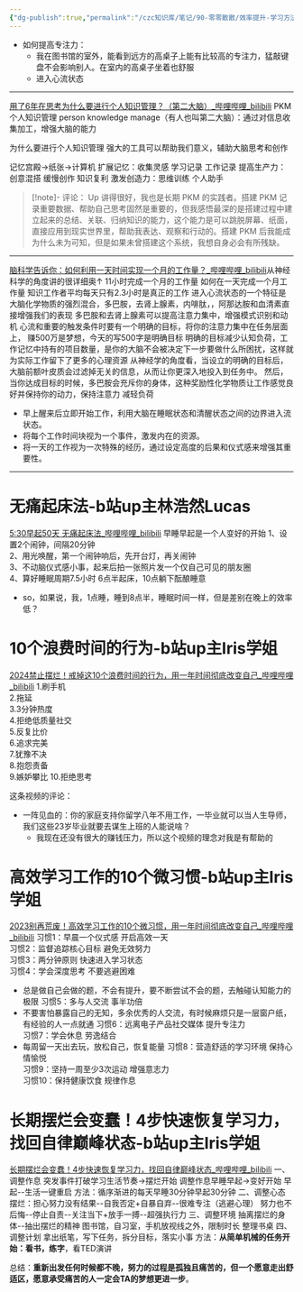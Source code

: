 ```yaml
---
{"dg-publish":true,"permalink":"/czc知识库/笔记/90-零零散散/效率提升-学习方法/","dgPassFrontmatter":true,"created":"2024-06-18T17:45:22.494+08:00","updated":"2024-12-08T11:34:43.940+08:00"}
---
```




- 如何提高专注力：
	- 我在图书馆的室外，能看到远方的高桌子上能有比较高的专注力，猛敲键盘不会影响别人。在室内的高桌子坐着也舒服
	- 进入心流状态

---
[用了6年在思考为什么要进行个人知识管理？（第二大脑）\_哔哩哔哩\_bilibili](https://www.bilibili.com/video/BV13Z421t7Wz)
PKM 个人知识管理 person knowledge manage（有人也叫第二大脑）：通过对信息收集加工，增强大脑的能力

为什么要进行个人知识管理
强大的工具可以帮助我们意义，辅助大脑思考和创作

记忆宫殿→纸张→计算机
扩展记忆：收集灵感 学习记录 工作记录
提高生产力：创意混搭 缓慢创作 知识复利 
激发创造力：思维训练 个人助手 
>[!note]-  评论：
>Up 讲得很好，我也是长期 PKM 的实践者。搭建 PKM 记录重要数据、帮助自己思考固然是重要的，但我感悟最深的是搭建过程中建立起来的总结、关联、归纳知识的能力，这个能力是可以跳脱屏幕、纸面，直接应用到现实世界里，帮助我表达、观察和行动的。搭建 PKM 后我能成为什么未为可知，但是如果未曾搭建这个系统，我想自身必会有所残缺。

---
 [脑科学告诉你：如何利用一天时间实现一个月的工作量？\_哔哩哔哩\_bilibili](https://www.bilibili.com/video/BV1Um411r7bF?spm_id_from=333.1245.0.0)从神经科学的角度讲的很详细奥↑
 11小时完成一个月的工作量
 如何在一天完成一个月工作量
 知识工作者平均每天只有2.3小时是真正的工作
进入心流状态的一个特征是大脑化学物质的强烈混合，多巴胺，去肾上腺素，内啡肽，，阿那达胺和血清素直接增强我们的表现 
多巴胺和去肾上腺素可以提高注意力集中，增强模式识别和动机
心流和重要的触发条件时要有一个明确的目标，将你的注意力集中在任务层面上，
赚500万是梦想，今天的写500字是明确目标
明确的目标减少认知负荷，工作记忆中持有的项目数量，是你的大脑不会被决定下一步要做什么所困扰，这样就为实际工作留下了更多的心理资源
从神经学的角度看，当设立的明确的目标后，大脑前额叶皮质会过滤掉无关的信息，从而让你更深入地投入到任务中。
 然后，当你达成目标的时候，多巴胺会充斥你的身体，这种奖励性化学物质让工作感觉良好并保持你的动力，保持注意力
减轻负荷

- 早上醒来后立即开始工作，利用大脑在睡眠状态和清醒状态之间的边界进入流状态。
- 将每个工作时间块视为一个事件，激发内在的资源。
- 将一天的工作视为一次特殊的经历，通过设定高度的后果和仪式感来增强其重要性。

---



# 无痛起床法-b站up主林浩然Lucas
[5:30早起50天 无痛起床法\_哔哩哔哩\_bilibili](https://www.bilibili.com/video/BV1se411v7Si)
早睡早起是一个人变好的开始
1、设置2个闹钟，间隔20分钟  
2、用光唤醒，第一个闹钟响后，先开台灯，再关闹钟  
3、不动脑仪式感小事，起来后拍一张照片发一个仅自己可见的朋友圈  
4、算好睡眠周期7.5小时 6点半起床，10点躺下酝酿睡意
- so，如果说，我，1点睡，睡到8点半，睡眠时间一样，但是差别在晚上的效率低？
# 10个浪费时间的行为-b站up主Iris学姐
[2024禁止摆烂！戒掉这10个浪费时间的行为，用一年时间彻底改变自己\_哔哩哔哩\_bilibili](https://www.bilibili.com/video/BV1te411i7XQ)
1.刷手机  
2.拖延  
3.3分钟热度  
4.拒绝低质量社交  
5.反复比价  
6.追求完美  
7.犹豫不决  
8.抱怨责备  
9.嫉妒攀比
10.拒绝思考

这条视频的评论：
- 一阵见血的：你的家庭支持你留学八年不用工作，一毕业就可以当人生导师，我们这些23岁毕业就要去谋生上班的人能说啥？
	- 我现在还没有很大的赚钱压力，所以这个视频的理念对我是有帮助的

# 高效学习工作的10个微习惯-b站up主Iris学姐

[2023别再荒废！高效学习工作的10个微习惯，用一年时间彻底改变自己\_哔哩哔哩\_bilibili](https://www.bilibili.com/video/BV1344y1R7uW)
习惯1：早晨一个仪式感 开启高效一天  
习惯2：监督追踪核心目标 避免无效努力  
习惯3：两分钟原则 快速进入学习状态  
习惯4：学会深度思考 不要逃避困难  
- 总是做自己会做的题，不会有提升，要不断尝试不会的题，去触碰认知能力的极限
习惯5：多与人交流 事半功倍  
- 不要害怕暴露自己的无知，多余优秀的人交流，有时候麻烦只是一层窗户纸，有经验的人一点就通
习惯6：远离电子产品社交媒体 提升专注力  
习惯7：学会休息 劳逸结合  
- 每周留一天出去玩，放松自己，恢复能量
习惯8：营造舒适的学习环境 保持心情愉悦  
习惯9：坚持一周至少3次运动 增强意志力  
习惯10：保持健康饮食 规律作息

# 长期摆烂会变蠢！4步快速恢复学习力，找回自律巅峰状态-b站up主Iris学姐
[长期摆烂会变蠢！4步快速恢复学习力，找回自律巅峰状态\_哔哩哔哩\_bilibili](https://www.bilibili.com/video/BV1Ju4y1W7wx)
一、调整作息
突发事件打破学习生活节奏→摆烂开始
调整作息早睡早起→变好开始
早起--生活一键重启
方法：循序渐进的每天早睡30分钟早起30分钟
二、调整心态
摆烂：担心努力没有结果--自我否定+自暴自弃--很难专注（逃避心理）
努力也不后悔--停止自责--关注当下+放手一搏--超强执行力
三、调整环境
抽离摆烂的身体--抽出摆烂的精神
图书馆，自习室，手机放视线之外，限制时长
整理书桌
四、调整计划
拿出纸笔，写下任务，拆分目标，落实小事
方法：**从简单机械的任务开始：看书，练字**，看TED演讲

总结：**重新出发任何时候都不晚，努力的过程是孤独且痛苦的，但一个愿意走出舒适区，愿意承受痛苦的人一定会TA的梦想更进一步**。